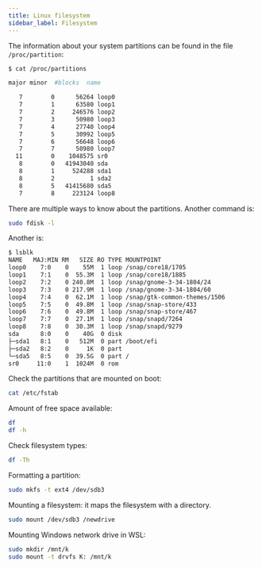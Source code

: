 ```yaml
---
title: Linux filesystem
sidebar_label: Filesystem
---
```

The information about your system partitions can be found in the file
`/proc/partition`:
```bash
$ cat /proc/partitions

major minor  #blocks  name

   7        0      56264 loop0
   7        1      63580 loop1
   7        2     246576 loop2
   7        3      50980 loop3
   7        4      27740 loop4
   7        5      30992 loop5
   7        6      56648 loop6
   7        7      50980 loop7
  11        0    1048575 sr0
   8        0   41943040 sda
   8        1     524288 sda1
   8        2          1 sda2
   8        5   41415680 sda5
   7        8     223124 loop8
```

There are multiple ways to know about the partitions. Another command is:
```bash
sudo fdisk -l
```

Another is:
```bash
$ lsblk
NAME   MAJ:MIN RM   SIZE RO TYPE MOUNTPOINT
loop0    7:0    0    55M  1 loop /snap/core18/1705
loop1    7:1    0  55.3M  1 loop /snap/core18/1885
loop2    7:2    0 240.8M  1 loop /snap/gnome-3-34-1804/24
loop3    7:3    0 217.9M  1 loop /snap/gnome-3-34-1804/60
loop4    7:4    0  62.1M  1 loop /snap/gtk-common-themes/1506
loop5    7:5    0  49.8M  1 loop /snap/snap-store/433
loop6    7:6    0  49.8M  1 loop /snap/snap-store/467
loop7    7:7    0  27.1M  1 loop /snap/snapd/7264
loop8    7:8    0  30.3M  1 loop /snap/snapd/9279
sda      8:0    0    40G  0 disk
├─sda1   8:1    0   512M  0 part /boot/efi
├─sda2   8:2    0     1K  0 part
└─sda5   8:5    0  39.5G  0 part /
sr0     11:0    1  1024M  0 rom
```

Check the partitions that are mounted on boot:
```bash
cat /etc/fstab
```

Amount of free space available:
```bash
df
df -h
```

Check filesystem types:
```bash
df -Th
```

Formatting a partition:
```bash
sudo mkfs -t ext4 /dev/sdb3
```

Mounting a filesystem: it maps the filesystem with a directory.
```bash
sudo mount /dev/sdb3 /newdrive
```

Mounting Windows network drive in WSL:
```bash
sudo mkdir /mnt/k
sudo mount -t drvfs K: /mnt/k
```
